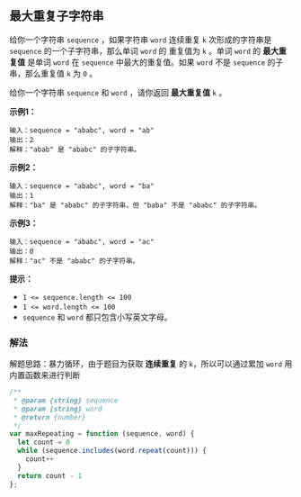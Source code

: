 ## 最大重复子字符串

给你一个字符串 `sequence` ，如果字符串 `word` 连续重复 `k` 次形成的字符串是 `sequence` 的一个子字符串，那么单词 `word` 的 重复值为 `k` 。单词 `word` 的 **最大重复值** 是单词 `word` 在 `sequence` 中最大的重复值。如果 `word` 不是 `sequence` 的子串，那么重复值 `k` 为 `0` 。

给你一个字符串 `sequence` 和 `word` ，请你返回 **最大重复值** `k` 。

**示例1：**
```
输入：sequence = "ababc", word = "ab"
输出：2
解释："abab" 是 "ababc" 的子字符串。
```

**示例2：**
```
输入：sequence = "ababc", word = "ba"
输出：1
解释："ba" 是 "ababc" 的子字符串，但 "baba" 不是 "ababc" 的子字符串。
```

**示例3：**
```
输入：sequence = "ababc", word = "ac"
输出：0
解释："ac" 不是 "ababc" 的子字符串。
```

**提示：**

+ `1 <= sequence.length <= 100`
+ `1 <= word.length <= 100`
+ `sequence` 和 `word` 都只包含小写英文字母。

### 解法

解题思路：暴力循环，由于题目为获取 **连续重复** 的 `k`，所以可以通过累加 `word` 用内置函数来进行判断

```js
/**
 * @param {string} sequence
 * @param {string} word
 * @return {number}
 */
var maxRepeating = function (sequence, word) {
  let count = 0
  while (sequence.includes(word.repeat(count))) {
    count++
  }
  return count - 1
};
```
